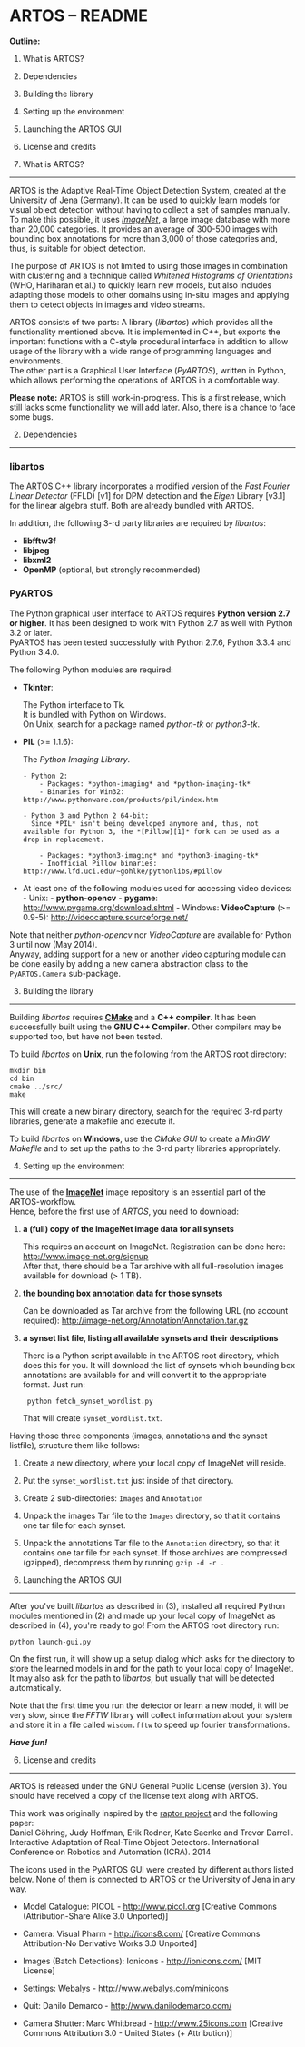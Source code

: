 ARTOS – README
==============

**Outline:**

1. What is ARTOS?
2. Dependencies
3. Building the library
4. Setting up the environment
5. Launching the ARTOS GUI
6. License and credits


1. What is ARTOS?
-----------------

ARTOS is the Adaptive Real-Time Object Detection System, created at the University of Jena (Germany).
It can be used to quickly learn models for visual object detection without having to collect a set of samples manually.
To make this possible, it uses *[ImageNet][3]*, a large image database with more than 20,000 categories.
It provides an average of 300-500 images with bounding box annotations for more than 3,000 of those categories and, thus,
is suitable for object detection.

The purpose of ARTOS is not limited to using those images in combination with clustering and a technique called
*Whitened Histograms of Orientations* (WHO, Hariharan et al.) to quickly learn new models, but also includes adapting those
models to other domains using in-situ images and applying them to detect objects in images and video streams.

ARTOS consists of two parts: A library (*libartos*) which provides all the functionality mentioned above. It is implemented
in C++, but exports the important functions with a C-style procedural interface in addition to allow usage of the library
with a wide range of programming languages and environments.  
The other part is a Graphical User Interface (*PyARTOS*), written in Python, which allows performing the operations of ARTOS
in a comfortable way.

**Please note:** ARTOS is still work-in-progress. This is a first release, which still lacks some functionality we will add
later. Also, there is a chance to face some bugs.


2. Dependencies
---------------

### libartos ###

The ARTOS C++ library incorporates a modified version of the *Fast Fourier Linear Detector* (FFLD) [v1] for DPM detection and the *Eigen* Library [v3.1] for the linear algebra stuff. Both are already bundled with ARTOS.

In addition, the following 3-rd party libraries are required by *libartos*:

- **libfftw3f**
- **libjpeg**
- **libxml2**
- **OpenMP** (optional, but strongly recommended)

### PyARTOS ###

The Python graphical user interface to ARTOS requires **Python version 2.7 or higher**. It has been designed to work with Python 2.7 as well with Python 3.2 or later.  
PyARTOS has been tested successfully with Python 2.7.6, Python 3.3.4 and Python 3.4.0.

The following Python modules are required:

- **Tkinter**:

  The Python interface to Tk.  
  It is bundled with Python on Windows.  
  On Unix, search for a package named *python-tk* or *python3-tk*.

- **PIL** (>= 1.1.6):

  The *Python Imaging Library*.

      - Python 2:
          - Packages: *python-imaging* and *python-imaging-tk*
          - Binaries for Win32: http://www.pythonware.com/products/pil/index.htm

      - Python 3 and Python 2 64-bit:  
        Since *PIL* isn't being developed anymore and, thus, not available for Python 3, the *[Pillow][1]* fork can be used as a drop-in replacement.

          - Packages: *python3-imaging* and *python3-imaging-tk*
          - Inofficial Pillow binaries: http://www.lfd.uci.edu/~gohlke/pythonlibs/#pillow

- At least one of the following modules used for accessing video devices:
      - Unix:
          - **python-opencv**
          - **pygame**: http://www.pygame.org/download.shtml
      - Windows: **VideoCapture** (>= 0.9-5): http://videocapture.sourceforge.net/

Note that neither *python-opencv* nor *VideoCapture* are available for Python 3 until now (May 2014).  
Anyway, adding support for a new or another video capturing module can be done easily by adding a new camera abstraction class to the `PyARTOS.Camera` sub-package.


3. Building the library
-----------------------

Building *libartos* requires **[CMake][2]** and a **C++ compiler**. It has been successfully built using the **GNU C++ Compiler**. Other compilers may be supported too, but have not been tested.

To build *libartos* on **Unix**, run the following from the ARTOS root directory:

    mkdir bin
    cd bin
    cmake ../src/
    make

This will create a new binary directory, search for the required 3-rd party libraries, generate a makefile and execute it.

To build *libartos* on **Windows**, use the *CMake GUI* to create a *MinGW Makefile* and to set up the paths to the 3-rd party libraries appropriately.


4. Setting up the environment
-----------------------------

The use of the **[ImageNet][3]** image repository is an essential part of the ARTOS-workflow.  
Hence, before the first use of *ARTOS*, you need to download:

1. **a (full) copy of the ImageNet image data for all synsets**

   This requires an account on ImageNet. Registration can be done here: http://www.image-net.org/signup  
   After that, there should be a Tar archive with all full-resolution images available for download (> 1 TB).

2. **the bounding box annotation data for those synsets**

   Can be downloaded as Tar archive from the following URL (no account required): http://image-net.org/Annotation/Annotation.tar.gz

3. **a synset list file, listing all available synsets and their descriptions**

   There is a Python script available in the ARTOS root directory, which does this for you. It will download the list of synsets which bounding box annotations are available for and will convert it to the appropriate format. Just run:

        python fetch_synset_wordlist.py

   That will create `synset_wordlist.txt`.

Having those three components (images, annotations and the synset listfile), structure them like follows:

1. Create a new directory, where your local copy of ImageNet will reside.
2. Put the `synset_wordlist.txt` just inside of that directory.
3. Create 2 sub-directories: `Images` and `Annotation`
4. Unpack the images Tar file to the `Images` directory, so that it contains one tar file for each synset.
5. Unpack the annotations Tar file to the `Annotation` directory, so that it contains one tar file for each synset. If those archives are compressed (gzipped), decompress them by running `gzip -d -r .`


5. Launching the ARTOS GUI
--------------------------

After you've built *libartos* as described in (3), installed all required Python modules mentioned in (2) and made up your local copy of ImageNet as described in (4), you're ready to go! From the ARTOS root directory run:

    python launch-gui.py

On the first run, it will show up a setup dialog which asks for the directory to store the learned models in and for the path to your local copy of ImageNet. It may also ask for the path to *libartos*, but usually that will be detected automatically.

Note that the first time you run the detector or learn a new model, it will be very slow, since the *FFTW* library will collect information about your system and store it in a file called `wisdom.fftw` to speed up fourier transformations.

***Have fun!***


6. License and credits
----------------------

ARTOS is released under the GNU General Public License (version 3).
You should have received a copy of the license text along with ARTOS.

This work was originally inspired by the [raptor project][4] and the following paper:  
Daniel Göhring, Judy Hoffman, Erik Rodner, Kate Saenko and Trevor Darrell.
Interactive Adaptation of Real-Time Object Detectors.
International Conference on Robotics and Automation (ICRA). 2014 

The icons used in the PyARTOS GUI were created by different authors listed below.
None of them is connected to ARTOS or the University of Jena in any way.

- Model Catalogue: PICOL - http://www.picol.org [Creative Commons (Attribution-Share Alike 3.0 Unported)]
- Camera: Visual Pharm - http://icons8.com/ [Creative Commons Attribution-No Derivative Works 3.0 Unported]
- Images (Batch Detections): Ionicons - http://ionicons.com/ [MIT License]
- Settings: Webalys - http://www.webalys.com/minicons
- Quit: Danilo Demarco - http://www.danilodemarco.com/
- Camera Shutter: Marc Whitbread - http://www.25icons.com [Creative Commons Attribution 3.0 - United States (+ Attribution)]


  [1]: https://github.com/python-imaging/Pillow
  [2]: http://www.cmake.org/
  [3]: http://www.image-net.org/
  [4]: http://raptor.berkeleyvision.org/